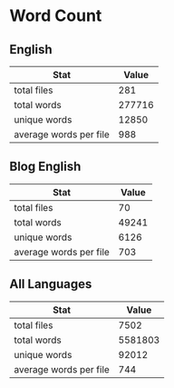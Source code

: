 # Word Count

## English

Stat | Value
---- | -----
total files | 281
total words | 277716
unique words | 12850
average words per file | 988

## Blog English

Stat | Value
---- | -----
total files | 70
total words | 49241
unique words | 6126
average words per file | 703

## All Languages

Stat | Value
---- | -----
total files | 7502
total words | 5581803
unique words | 92012
average words per file | 744
